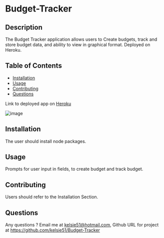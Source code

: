 # Budget-Tracker

## Description 
The Budget Tracker application allows users to Create budgets, track and store budget data, and ability to view in graphical format. Deployed on Heroku.
 
## Table of Contents
* [Installation](#installation)
* [Usage](#usage)
* [Contributing](#contributing)
* [Questions](#questions)

 Link to deployed app on [Heroku](https://sleepy-ocean-40380.herokuapp.com/
)

![image](https://user-images.githubusercontent.com/78513572/117401418-2c03b780-aeca-11eb-96f0-8dff94cee76f.png)


## Installation 
The user should install node packages. 

## Usage 
Prompts for user input in fields, to create budget and track budget.

## Contributing 
Users should refer to the Installation Section. 

## Questions
 Any questions ? Email me at kelsie51@hotmail.com, Github URL for project at https://github.com/kelsie51/Budget-Tracker





